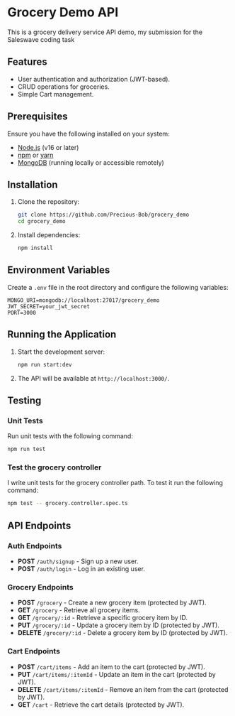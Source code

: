 # Grocery Demo API

This is a grocery delivery service API demo, my submission for the Saleswave coding task

## Features

- User authentication and authorization (JWT-based).
- CRUD operations for groceries.
- Simple Cart management.

## Prerequisites

Ensure you have the following installed on your system:

- [Node.js](https://nodejs.org/) (v16 or later)
- [npm](https://www.npmjs.com/) or [yarn](https://yarnpkg.com/)
- [MongoDB](https://www.mongodb.com/) (running locally or accessible remotely)

## Installation

1. Clone the repository:

   ```bash
   git clone https://github.com/Precious-Bob/grocery_demo
   cd grocery_demo
   ```

2. Install dependencies:
   ```bash
   npm install
   ```

## Environment Variables

Create a `.env` file in the root directory and configure the following variables:

```env
MONGO_URI=mongodb://localhost:27017/grocery_demo
JWT_SECRET=your_jwt_secret
PORT=3000
```

## Running the Application

1. Start the development server:

   ```bash
   npm run start:dev
   ```

2. The API will be available at `http://localhost:3000/`.

## Testing

### Unit Tests

Run unit tests with the following command:

```bash
npm run test
```

### Test the grocery controller

I write unit tests for the grocery controller path. To test it run the following command:

```bash
npm test -- grocery.controller.spec.ts
```

## API Endpoints

### Auth Endpoints

- **POST** `/auth/signup` - Sign up a new user.
- **POST** `/auth/login` - Log in an existing user.

### Grocery Endpoints

- **POST** `/grocery` - Create a new grocery item (protected by JWT).
- **GET** `/grocery` - Retrieve all grocery items.
- **GET** `/grocery/:id` - Retrieve a specific grocery item by ID.
- **PUT** `/grocery/:id` - Update a grocery item by ID (protected by JWT).
- **DELETE** `/grocery/:id` - Delete a grocery item by ID (protected by JWT).

### Cart Endpoints

- **POST** `/cart/items` - Add an item to the cart (protected by JWT).
- **PUT** `/cart/items/:itemId` - Update an item in the cart (protected by JWT).
- **DELETE** `/cart/items/:itemId` - Remove an item from the cart (protected by JWT).
- **GET** `/cart` - Retrieve the cart details (protected by JWT).
